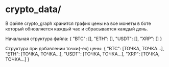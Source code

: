 # crypto_data/
В файле crypto_graph хранится график цены на все монеты в боте который обновляется каждый час и сбрасывается каждый день.

Начальная структура файла:
{
    "BTC": [],
    "ETH": [],
    "USDT": [],
    "XRP": []
}

Структура при добавлении точки(-ек) цены:
{
    "BTC": [ТОЧКА, ТОЧКА...],
    "ETH": [ТОЧКА, ТОЧКА...],
    "USDT": [ТОЧКА, ТОЧКА...],
    "XRP": [ТОЧКА, ТОЧКА...]
}